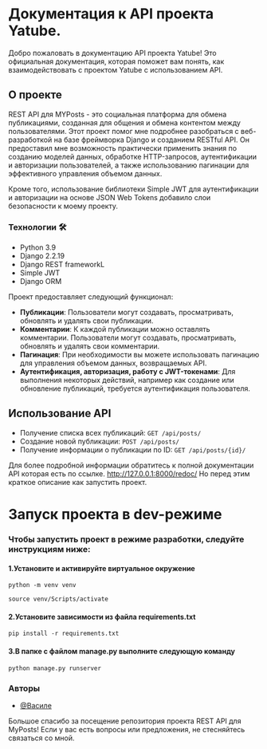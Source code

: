 # Документация к API проекта Yatube.

Добро пожаловать в документацию API проекта Yatube! Это официальная документация, которая поможет вам понять, как взаимодействовать с проектом Yatube с использованием API.

## О проекте

REST API для MYPosts - это социальная платформа для обмена публикациями, созданная для общения и обмена контентом между пользователями.
Этот проект помог мне подробнее разобраться с веб-разработкой на базе фреймворка Django и созданием RESTful API. Он предоставил мне возможность практически применить знания по созданию моделей данных, обработке HTTP-запросов, аутентификации и авторизации пользователей, а также использованию пагинации для эффективного управления объемом данных.

Кроме того, использование библиотеки Simple JWT для аутентификации и авторизации на основе JSON Web Tokens добавило слои безопасности к моему проекту.

<h3>Технологии 🛠</h3>
<ul>
  <li>Python 3.9</li>
  <li>Django 2.2.19</li>
  <li>Django REST frameworkL</li>
  <li>Simple JWT</li>
  <li>Django ORM</li>
</ul>
Проект предоставляет следующий функционал:

- **Публикации**: Пользователи могут создавать, просматривать, обновлять и удалять свои публикации.
- **Комментарии**: К каждой публикации можно оставлять комментарии. Пользователи могут создавать, просматривать, обновлять и удалять свои комментарии.
- **Пагинация**: При необходимости вы можете использовать пагинацию для управления объемом данных, возвращаемых API.
- **Аутентификация, авторизация, работу с JWT-токенами**: Для выполнения некоторых действий, например как создание или обновление публикаций, требуется аутентификация пользователя.

## Использование API
- Получение списка всех публикаций: `GET /api/posts/`
- Создание новой публикации: `POST /api/posts/`
- Получение информации о публикации по ID: `GET /api/posts/{id}/`

Для более подробной информации обратитесь к полной документации API которая есть по ссылке.
http://127.0.0.1:8000/redoc/
Но перед этим краткое описание как запустить проект.
<h1>Запуск проекта в dev-режиме</h1>
<h3>Чтобы запустить проект в режиме разработки, следуйте инструкциям ниже:</h3>
<h4><b>1.</b>Установите и активируйте виртуальное окружение</h4>
<pre>
<code>python -m venv venv</code>
</pre>
<pre>
<code>source venv/Scripts/activate</code>
</pre>
<h4><b>2.</b>Установите зависимости из файла requirements.txt</h4>
<pre>
<code>pip install -r requirements.txt</code>
</pre>
<h4><b>3.</b>В папке с файлом manage.py выполните следующую команду</h4>
<pre>
<code>python manage.py runserver</code>
</pre>
<h3>Авторы</h3>

- [@Василе](https://www.github.com/EVA666999)


<p>Большое спасибо за посещение репозитория проекта REST API для MyPosts! Если у вас есть вопросы или предложения, не стесняйтесь связаться со мной.</p>

